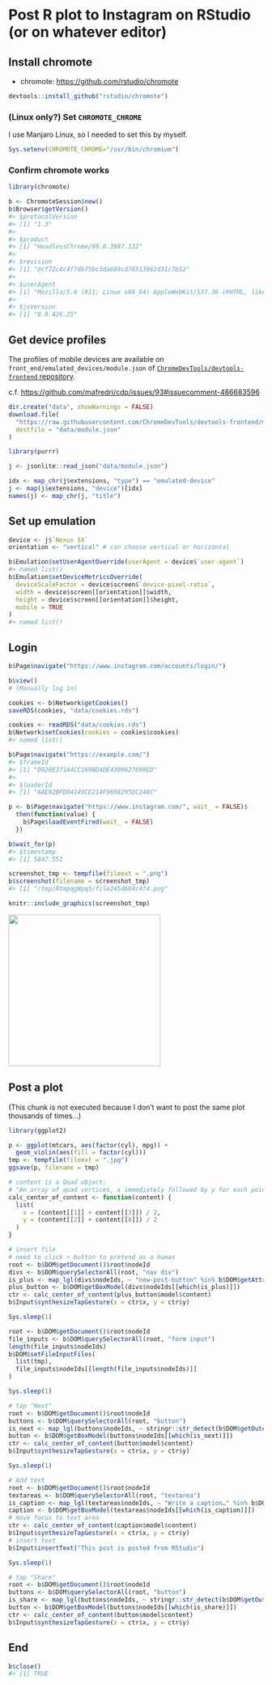 
<!-- README.md is generated from README.Rmd. Please edit that file -->

# Post R plot to Instagram on RStudio (or on whatever editor)

## Install chromote

  - chromote: <https://github.com/rstudio/chromote>

<!-- end list -->

``` r
devtools::install_github("rstudio/chromote")
```

### (Linux only?) Set `CHROMOTE_CHROME`

I use Manjaro Linux, so I needed to set this by myself.

``` r
Sys.setenv(CHROMOTE_CHROME="/usr/bin/chromium")
```

### Confirm chromote works

``` r
library(chromote)

b <- ChromoteSession$new()
b$Browser$getVersion()
#> $protocolVersion
#> [1] "1.3"
#> 
#> $product
#> [1] "HeadlessChrome/80.0.3987.122"
#> 
#> $revision
#> [1] "@cf72c4c4f7db75bc3da689cd76513962d31c7b52"
#> 
#> $userAgent
#> [1] "Mozilla/5.0 (X11; Linux x86_64) AppleWebKit/537.36 (KHTML, like Gecko) HeadlessChrome/80.0.3987.122 Safari/537.36"
#> 
#> $jsVersion
#> [1] "8.0.426.25"
```

## Get device profiles

The profiles of mobile devices are available on
`front_end/emulated_devices/module.json` of
[`ChromeDevTools/devtools-frontend`
repository](https://github.com/ChromeDevTools/devtools-frontend).

c.f. <https://github.com/mafredri/cdp/issues/93#issuecomment-486683596>

``` r
dir.create("data", showWarnings = FALSE)
download.file(
  "https://raw.githubusercontent.com/ChromeDevTools/devtools-frontend/master/front_end/emulated_devices/module.json",
  destfile = "data/module.json"
)
```

``` r
library(purrr)

j <- jsonlite::read_json("data/module.json")

idx <- map_chr(j$extensions, "type") == "emulated-device"
j <- map(j$extensions, "device")[idx]
names(j) <- map_chr(j, "title")
```

## Set up emulation

``` r
device <- j$`Nexus 5X`
orientation <- "vertical" # can choose vertical or horizontal

b$Emulation$setUserAgentOverride(userAgent = device$`user-agent`)
#> named list()
b$Emulation$setDeviceMetricsOverride(
  deviceScaleFactor = device$screen$`device-pixel-ratio`,
  width = device$screen[[orientation]]$width,
  height = device$screen[[orientation]]$height,
  mobile = TRUE
)
#> named list()
```

## Login

``` r
b$Page$navigate("https://www.instagram.com/accounts/login/")

b$view()
# (Manually log in)

cookies <- b$Network$getCookies()
saveRDS(cookies, "data/cookies.rds")
```

``` r
cookies <- readRDS("data/cookies.rds")
b$Network$setCookies(cookies = cookies$cookies)
#> named list()

b$Page$navigate("https://example.com/")
#> $frameId
#> [1] "D920E371A4CC169BD4DE4399827699ED"
#> 
#> $loaderId
#> [1] "AAE92BFD04149CE214F9698295DC248C"

p <- b$Page$navigate("https://www.instagram.com/", wait_ = FALSE)$
  then(function(value) {
    b$Page$loadEventFired(wait_ = FALSE)
  })

b$wait_for(p)
#> $timestamp
#> [1] 5847.551

screenshot_tmp <- tempfile(fileext = ".png")
b$screenshot(filename = screenshot_tmp)
#> [1] "/tmp/RtmpqgWpq5/file245d604c4f4.png"

knitr::include_graphics(screenshot_tmp)
```

<img src="/tmp/RtmpqgWpq5/file245d604c4f4.png" width="300px" />

## Post a plot

(This chunk is not executed because I don’t want to post the same plot
thousands of times…)

``` r
library(ggplot2)

p <- ggplot(mtcars, aes(factor(cyl), mpg)) +
  geom_violin(aes(fill = factor(cyl)))
tmp <- tempfile(fileext = ".jpg")
ggsave(p, filename = tmp)

# content is a Quad object:
# "An array of quad vertices, x immediately followed by y for each point, points clock-wise."
calc_center_of_content <- function(content) {
  list(
    x = (content[[1]] + content[[3]]) / 2,
    y = (content[[2]] + content[[8]]) / 2
  )
}

# insert file
# need to click + button to pretend as a human
root <- b$DOM$getDocument()$root$nodeId
divs <- b$DOM$querySelectorAll(root, "nav div")
is_plus <- map_lgl(divs$nodeIds, ~ "new-post-button" %in% b$DOM$getAttributes(.)$attributes)
plus_button <- b$DOM$getBoxModel(divs$nodeIds[[which(is_plus)]])
ctr <- calc_center_of_content(plus_button$model$content)
b$Input$synthesizeTapGesture(x = ctr$x, y = ctr$y)

Sys.sleep(1)

root <- b$DOM$getDocument()$root$nodeId
file_inputs <- b$DOM$querySelectorAll(root, "form input")
length(file_inputs$nodeIds)
b$DOM$setFileInputFiles(
  list(tmp),
  file_inputs$nodeIds[[length(file_inputs$nodeIds)]]
)

Sys.sleep(1)

# tap "Next"
root <- b$DOM$getDocument()$root$nodeId
buttons <- b$DOM$querySelectorAll(root, "button")
is_next <- map_lgl(buttons$nodeIds, ~ stringr::str_detect(b$DOM$getOuterHTML(.), "Next"))
button <- b$DOM$getBoxModel(buttons$nodeIds[[which(is_next)]])
ctr <- calc_center_of_content(button$model$content)
b$Input$synthesizeTapGesture(x = ctr$x, y = ctr$y)

Sys.sleep(1)

# Add text
root <- b$DOM$getDocument()$root$nodeId
textareas <- b$DOM$querySelectorAll(root, "textarea")
is_caption <- map_lgl(textareas$nodeIds, ~ "Write a caption…" %in% b$DOM$getAttributes(.)$attributes)
caption <- b$DOM$getBoxModel(textareas$nodeIds[[which(is_caption)]])
# move focus to text area
ctr <- calc_center_of_content(caption$model$content)
b$Input$synthesizeTapGesture(x = ctr$x, y = ctr$y)
# insert text
b$Input$insertText("This post is posted from RStudio")

Sys.sleep(1)

# tap "Share"
root <- b$DOM$getDocument()$root$nodeId
buttons <- b$DOM$querySelectorAll(root, "button")
is_share <- map_lgl(buttons$nodeIds, ~ stringr::str_detect(b$DOM$getOuterHTML(.), "Share"))
button <- b$DOM$getBoxModel(buttons$nodeIds[[which(is_share)]])
ctr <- calc_center_of_content(button$model$content)
b$Input$synthesizeTapGesture(x = ctr$x, y = ctr$y)
```

## End

``` r
b$close()
#> [1] TRUE
```
